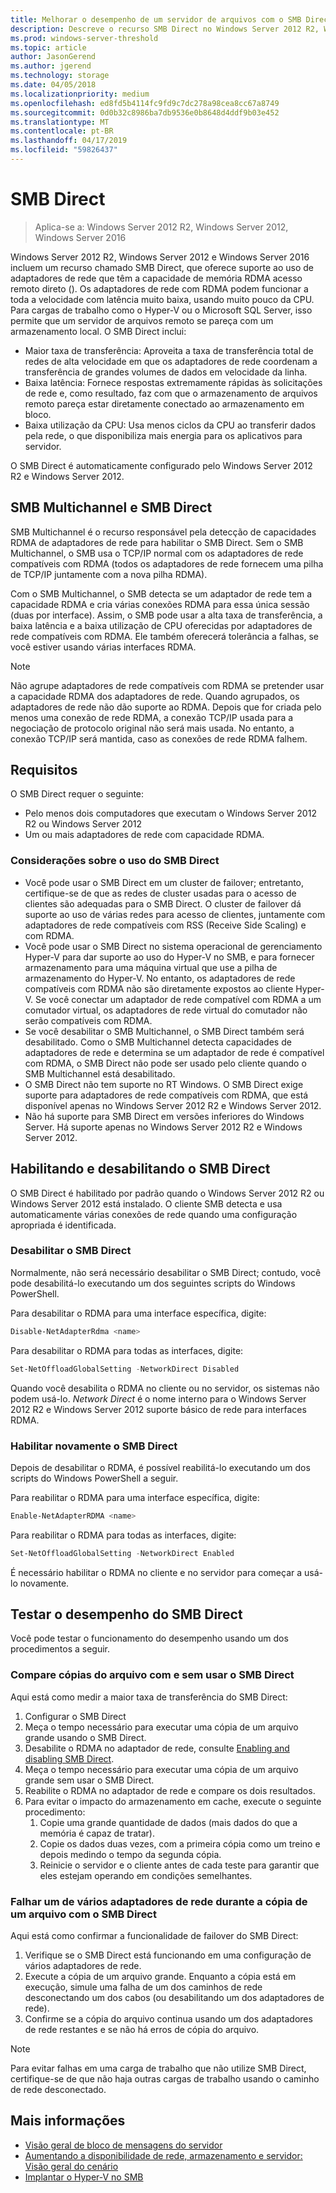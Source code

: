 ```yaml
---
title: Melhorar o desempenho de um servidor de arquivos com o SMB Direct
description: Descreve o recurso SMB Direct no Windows Server 2012 R2, Windows Server 2012 e Windows Server 2016.
ms.prod: windows-server-threshold
ms.topic: article
author: JasonGerend
ms.author: jgerend
ms.technology: storage
ms.date: 04/05/2018
ms.localizationpriority: medium
ms.openlocfilehash: ed8fd5b4114fc9fd9c7dc278a98cea8cc67a8749
ms.sourcegitcommit: 0d0b32c8986ba7db9536e0b8648d4ddf9b03e452
ms.translationtype: MT
ms.contentlocale: pt-BR
ms.lasthandoff: 04/17/2019
ms.locfileid: "59826437"
---
```

# <a name="smb-direct"></a>SMB Direct

>Aplica-se a: Windows Server 2012 R2, Windows Server 2012, Windows Server 2016

Windows Server 2012 R2, Windows Server 2012 e Windows Server 2016 incluem um recurso chamado SMB Direct, que oferece suporte ao uso de adaptadores de rede que têm a capacidade de memória RDMA acesso remoto direto (). Os adaptadores de rede com RDMA podem funcionar a toda a velocidade com latência muito baixa, usando muito pouco da CPU. Para cargas de trabalho como o Hyper-V ou o Microsoft SQL Server, isso permite que um servidor de arquivos remoto se pareça com um armazenamento local. O SMB Direct inclui:

- Maior taxa de transferência: Aproveita a taxa de transferência total de redes de alta velocidade em que os adaptadores de rede coordenam a transferência de grandes volumes de dados em velocidade da linha.
- Baixa latência: Fornece respostas extremamente rápidas às solicitações de rede e, como resultado, faz com que o armazenamento de arquivos remoto pareça estar diretamente conectado ao armazenamento em bloco.
- Baixa utilização da CPU: Usa menos ciclos da CPU ao transferir dados pela rede, o que disponibiliza mais energia para os aplicativos para servidor.

O SMB Direct é automaticamente configurado pelo Windows Server 2012 R2 e Windows Server 2012.

## <a name="smb-multichannel-and-smb-direct"></a>SMB Multichannel e SMB Direct

SMB Multichannel é o recurso responsável pela detecção de capacidades RDMA de adaptadores de rede para habilitar o SMB Direct. Sem o SMB Multichannel, o SMB usa o TCP/IP normal com os adaptadores de rede compatíveis com RDMA (todos os adaptadores de rede fornecem uma pilha de TCP/IP juntamente com a nova pilha RDMA).

Com o SMB Multichannel, o SMB detecta se um adaptador de rede tem a capacidade RDMA e cria várias conexões RDMA para essa única sessão (duas por interface). Assim, o SMB pode usar a alta taxa de transferência, a baixa latência e a baixa utilização de CPU oferecidas por adaptadores de rede compatíveis com RDMA. Ele também oferecerá tolerância a falhas, se você estiver usando várias interfaces RDMA.

>[!NOTE]
>Não agrupe adaptadores de rede compatíveis com RDMA se pretender usar a capacidade RDMA dos adaptadores de rede. Quando agrupados, os adaptadores de rede não dão suporte ao RDMA.
>Depois que for criada pelo menos uma conexão de rede RDMA, a conexão TCP/IP usada para a negociação de protocolo original não será mais usada. No entanto, a conexão TCP/IP será mantida, caso as conexões de rede RDMA falhem.

## <a name="requirements"></a>Requisitos

O SMB Direct requer o seguinte:

- Pelo menos dois computadores que executam o Windows Server 2012 R2 ou Windows Server 2012
- Um ou mais adaptadores de rede com capacidade RDMA.

### <a name="considerations-when-using-smb-direct"></a>Considerações sobre o uso do SMB Direct

- Você pode usar o SMB Direct em um cluster de failover; entretanto, certifique-se de que as redes de cluster usadas para o acesso de clientes são adequadas para o SMB Direct. O cluster de failover dá suporte ao uso de várias redes para acesso de clientes, juntamente com adaptadores de rede compatíveis com RSS (Receive Side Scaling) e com RDMA.
- Você pode usar o SMB Direct no sistema operacional de gerenciamento Hyper-V para dar suporte ao uso do Hyper-V no SMB, e para fornecer armazenamento para uma máquina virtual que use a pilha de armazenamento do Hyper-V. No entanto, os adaptadores de rede compatíveis com RDMA não são diretamente expostos ao cliente Hyper-V. Se você conectar um adaptador de rede compatível com RDMA a um comutador virtual, os adaptadores de rede virtual do comutador não serão compatíveis com RDMA.
- Se você desabilitar o SMB Multichannel, o SMB Direct também será desabilitado. Como o SMB Multichannel detecta capacidades de adaptadores de rede e determina se um adaptador de rede é compatível com RDMA, o SMB Direct não pode ser usado pelo cliente quando o SMB Multichannel está desabilitado.
- O SMB Direct não tem suporte no RT Windows. O SMB Direct exige suporte para adaptadores de rede compatíveis com RDMA, que está disponível apenas no Windows Server 2012 R2 e Windows Server 2012.
- Não há suporte para SMB Direct em versões inferiores do Windows Server. Há suporte apenas no Windows Server 2012 R2 e Windows Server 2012.

## <a name="enabling-and-disabling-smb-direct"></a>Habilitando e desabilitando o SMB Direct

O SMB Direct é habilitado por padrão quando o Windows Server 2012 R2 ou Windows Server 2012 está instalado. O cliente SMB detecta e usa automaticamente várias conexões de rede quando uma configuração apropriada é identificada.

### <a name="disable-smb-direct"></a>Desabilitar o SMB Direct

Normalmente, não será necessário desabilitar o SMB Direct; contudo, você pode desabilitá-lo executando um dos seguintes scripts do Windows PowerShell.

Para desabilitar o RDMA para uma interface específica, digite:

```PowerShell
Disable-NetAdapterRdma <name>
```

Para desabilitar o RDMA para todas as interfaces, digite:

```PowerShell
Set-NetOffloadGlobalSetting -NetworkDirect Disabled
```

Quando você desabilita o RDMA no cliente ou no servidor, os sistemas não podem usá-lo. *Network Direct* é o nome interno para o Windows Server 2012 R2 e Windows Server 2012 suporte básico de rede para interfaces RDMA.

### <a name="re-enable-smb-direct"></a>Habilitar novamente o SMB Direct

Depois de desabilitar o RDMA, é possível reabilitá-lo executando um dos scripts do Windows PowerShell a seguir.

Para reabilitar o RDMA para uma interface específica, digite:

```PowerShell
Enable-NetAdapterRDMA <name>
```

Para reabilitar o RDMA para todas as interfaces, digite:

```PowerShell
Set-NetOffloadGlobalSetting -NetworkDirect Enabled
```

É necessário habilitar o RDMA no cliente e no servidor para começar a usá-lo novamente.

## <a name="test-performance-of-smb-direct"></a>Testar o desempenho do SMB Direct

Você pode testar o funcionamento do desempenho usando um dos procedimentos a seguir.

### <a name="compare-a-file-copy-with-and-without-using-smb-direct"></a>Compare cópias do arquivo com e sem usar o SMB Direct

Aqui está como medir a maior taxa de transferência do SMB Direct:

1. Configurar o SMB Direct
2. Meça o tempo necessário para executar uma cópia de um arquivo grande usando o SMB Direct.
3. Desabilite o RDMA no adaptador de rede, consulte [Enabling and disabling SMB Direct](#enabling-and-disabling-smb-direct).
4. Meça o tempo necessário para executar uma cópia de um arquivo grande sem usar o SMB Direct.
5. Reabilite o RDMA no adaptador de rede e compare os dois resultados.
6. Para evitar o impacto do armazenamento em cache, execute o seguinte procedimento:
    1. Copie uma grande quantidade de dados (mais dados do que a memória é capaz de tratar).
    2. Copie os dados duas vezes, com a primeira cópia como um treino e depois medindo o tempo da segunda cópia.
    3. Reinicie o servidor e o cliente antes de cada teste para garantir que eles estejam operando em condições semelhantes.

### <a name="fail-one-of-multiple-network-adapters-during-a-file-copy-with-smb-direct"></a>Falhar um de vários adaptadores de rede durante a cópia de um arquivo com o SMB Direct

Aqui está como confirmar a funcionalidade de failover do SMB Direct:

1. Verifique se o SMB Direct está funcionando em uma configuração de vários adaptadores de rede.
2. Execute a cópia de um arquivo grande. Enquanto a cópia está em execução, simule uma falha de um dos caminhos de rede desconectando um dos cabos (ou desabilitando um dos adaptadores de rede).
3. Confirme se a cópia do arquivo continua usando um dos adaptadores de rede restantes e se não há erros de cópia do arquivo.

>[!NOTE]
>Para evitar falhas em uma carga de trabalho que não utilize SMB Direct, certifique-se de que não haja outras cargas de trabalho usando o caminho de rede desconectado.

## <a name="more-information"></a>Mais informações

- [Visão geral de bloco de mensagens do servidor](file-server-smb-overview.md)
- [Aumentando a disponibilidade de rede, armazenamento e servidor: Visão geral do cenário](<https://docs.microsoft.com/previous-versions/windows/it-pro/windows-server-2012-r2-and-2012/hh831437(v%3dws.11)>)
- [Implantar o Hyper-V no SMB](<https://docs.microsoft.com/previous-versions/windows/it-pro/windows-server-2012-r2-and-2012/jj134187(v%3dws.11)>)
